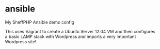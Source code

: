 ansible
=======

My SheffPHP Ansible demo config

This uses Vagrant to create a Ubuntu Server 12.04 VM and then configures a basic LAMP stack with Wordpress and imports a very important Wordpress site!
